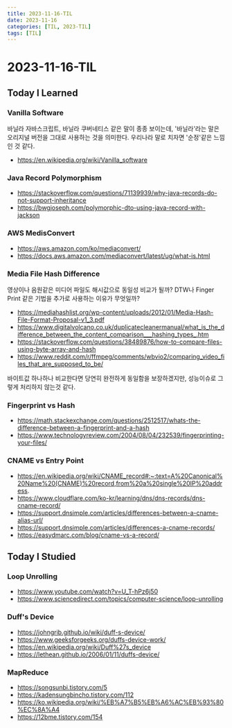 ```yaml
---
title: 2023-11-16-TIL
date: 2023-11-16
categories: [TIL, 2023-TIL]
tags: [TIL]
---
```


# 2023-11-16-TIL

## Today I Learned

### Vanilla Software

바닐라 자바스크립트, 바닐라 쿠버네티스 같은 말이 종종 보이는데, '바닐라'라는 말은 오리지널 버전을 그대로 사용하는 것을 의미한다. 우리나라 말로 치자면 '순정'같은 느낌인 것 같다.

- https://en.wikipedia.org/wiki/Vanilla_software

### Java Record Polymorphism

- https://stackoverflow.com/questions/71139939/why-java-records-do-not-support-inheritance
- https://bwgjoseph.com/polymorphic-dto-using-java-record-with-jackson

### AWS MedisConvert

- https://aws.amazon.com/ko/mediaconvert/
- https://docs.aws.amazon.com/mediaconvert/latest/ug/what-is.html

### Media File Hash Difference

영상이나 음원같은 미디어 파일도 해시값으로 동일성 비교가 될까? DTW나 Finger Print 같은 기법을 추가로 사용하는 이유가 무엇일까?

- https://mediahashlist.org/wp-content/uploads/2012/01/Media-Hash-File-Format-Proposal-v1_3.pdf
- https://www.digitalvolcano.co.uk/duplicatecleanermanual/what_is_the_difference_between_the_content_comparison___hashing_types_.htm
- https://stackoverflow.com/questions/38489876/how-to-compare-files-using-byte-array-and-hash
- https://www.reddit.com/r/ffmpeg/comments/wbvio2/comparing_video_files_that_are_supposed_to_be/

바이트값 하나하나 비교한다면 당연히 완전하게 동일함을 보장하겠지만, 성능이슈로 그렇게 처리하지 않는것 같다.

### Fingerprint vs Hash

- https://math.stackexchange.com/questions/2512517/whats-the-difference-between-a-fingerprint-and-a-hash
- https://www.technologyreview.com/2004/08/04/232539/fingerprinting-your-files/

### CNAME vs Entry Point

- https://en.wikipedia.org/wiki/CNAME_record#:~:text=A%20Canonical%20Name%20(CNAME)%20record,from%20a%20single%20IP%20address.
- https://www.cloudflare.com/ko-kr/learning/dns/dns-records/dns-cname-record/
- https://support.dnsimple.com/articles/differences-between-a-cname-alias-url/
- https://support.dnsimple.com/articles/differences-a-cname-records/
- https://easydmarc.com/blog/cname-vs-a-record/

## Today I Studied

### Loop Unrolling

- https://www.youtube.com/watch?v=U_T-hPz6j50
- https://www.sciencedirect.com/topics/computer-science/loop-unrolling

### Duff's Device

- https://johngrib.github.io/wiki/duff-s-device/
- https://www.geeksforgeeks.org/duffs-device-work/
- https://en.wikipedia.org/wiki/Duff%27s_device
- https://lethean.github.io/2006/01/11/duffs-device/

### MapReduce

- https://songsunbi.tistory.com/5
- https://kadensungbincho.tistory.com/112
- https://ko.wikipedia.org/wiki/%EB%A7%B5%EB%A6%AC%EB%93%80%EC%8A%A4
- https://12bme.tistory.com/154
